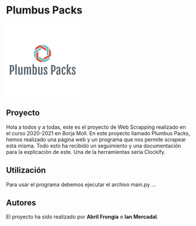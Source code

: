 # Plumbus Packs

![Imagen de nuestro logo](docs/WEB/imagenes/logo.png)

## Proyecto

Hola a todos y a todas, este es el proyecto de Web Scrapping realizado en el curso 2020-2021 en Borja Moll.
En este proyecto llamado Plumbus Packs, hemos realizado una página web y un programa que nos permite scrapear esta misma. Todo esto ha recibido un seguimiento y una documentación para la explicación de este.
Una de la herramientas sería Clockify. 

## Utilización

Para usar el programa debemos ejecutar el archivo main.py ...

## Autores

El proyecto ha sido realizado por **Abril Frongia** e **Ian Mercadal**. 